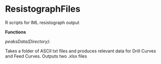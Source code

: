 # ResistographFiles

R scripts for IML resistograph output

<b>Functions</b>

<em>peaksData(Directory):</em>

Takes a folder of ASCII txt files and produces relevant data for Drill Curves and Feed Curves. Outputs two .xlsx                         files

